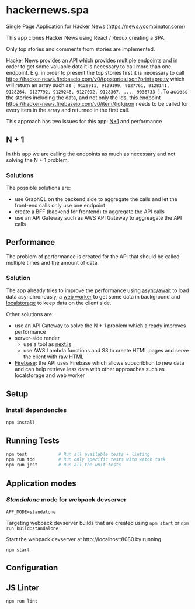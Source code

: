 # hackernews.spa

Single Page Application for Hacker News (https://news.ycombinator.com/)

This app clones Hacker News using React / Redux creating a SPA.

Only top stories and comments from stories are implemented.


Hacker News provides an [API](https://github.com/HackerNews/API) which provides multiple endpoints and in order to get some valuable data it is necessary to call more than one endpoint. E.g. in order to present the top stories first it is necessary to call https://hacker-news.firebaseio.com/v0/topstories.json?print=pretty which will return an array such as ```[ 9129911, 9129199, 9127761, 9128141, 9128264, 9127792, 9129248, 9127092, 9128367, ..., 9038733 ]```. To access the stories including the data, and not only the ids, this endpoint https://hacker-news.firebaseio.com/v0/item/{id}.json needs to be called for every item in the array and returned in the first call.

This approach has two issues for this app: [N+1](https://www.infoq.com/articles/N-Plus-1) and performance

## N + 1
In this app we are calling the endpoints as much as necessary and not solving the N + 1 problem.

### Solutions
The possible solutions are:
  - use GraphQL on the backend side to aggregate the calls and let the front-end calls only use one endpoint
  - create a BFF (backend for frontend) to aggregate the API calls
  - use an API Gateway such as AWS API Gateway to aggreagate the API calls
  
## Performance
The problem of performance is created for the API that should be called multiple times and the amount of data.

### Solution
The app already tries to improve the performance using [async/await](https://developer.mozilla.org/en-US/docs/Web/JavaScript/Reference/Statements/async_function) to load data asynchronously, a [web worker](https://developer.mozilla.org/en-US/docs/Web/API/Web_Workers_API/Using_web_workers) to get some data in background and [localstorage](https://developer.mozilla.org/en-US/docs/Web/API/Window/localStorage) to keep data on the client side.

Other solutions are:
- use an API Gateway to solve the N + 1 problem which already improves performance
- server-side render
  - use a tool as [next.js](https://nextjs.org/)
  - use AWS Lambda functions and S3 to create HTML pages and serve the client with raw HTML
- [Firebase](https://firebase.google.com/): the API uses Firebase which allows subscribtion to new data and can help retrieve less data with other approaches such as localstorage and web worker

## Setup

### Install dependencies

```bash
npm install
```

## Running Tests

```bash
npm test            # Run all available tests + linting
npm run tdd         # Run only specific tests with watch task
npm run jest        # Run all the unit tests
```

## Application modes

### *Standalone* mode for webpack devserver

`APP_MODE=standalone`

Targeting webpack devserver builds that are created using `npm start` or `npm run build:standalone`

Start the webpack devserver at http://localhost:8080 by running

```
npm start
```

## Configuration

## JS Linter

```bash
npm run lint
```
